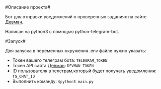 #Описание проекта#  

Бот для отправки уведомлений о проверенных заданиях на сайте [Девман](https://dvmn.org).  

Написан на  python3 с помощью python-telegram-bot.  


#Запуск#  

Для запуска в переменных окружения .env файле нужно указать:

* Токен вашего телеграм бота: `TELEGRAM_TOKEN`
* Токен API сайта [Девман](https://dvmn.org): `DEVMAN_TOKEN`
* ID пользователя в телеграм,который будет получать уведомления: `TG_CHAT_ID`
* Выполнить команду: `$python3 main.py`
